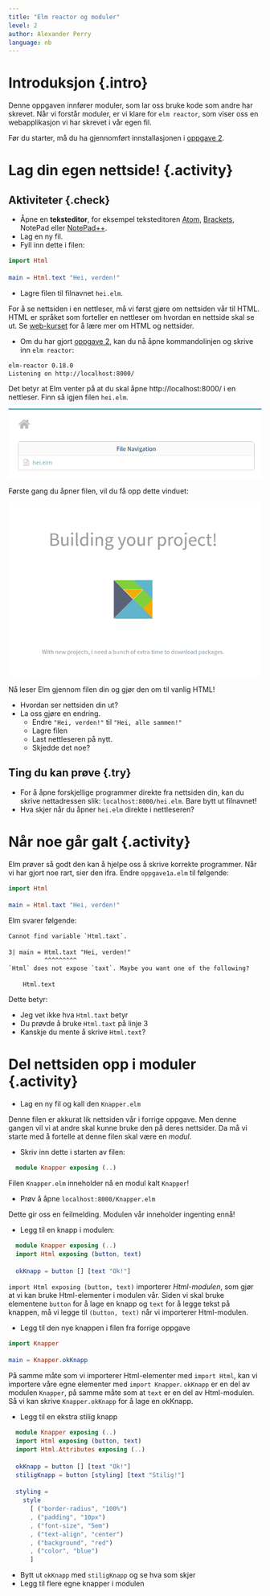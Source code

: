 ```yaml
---
title: "Elm reactor og moduler"
level: 2
author: Alexander Perry
language: nb
---
```


# Introduksjon {.intro}

Denne oppgaven innfører moduler, som lar oss bruke kode som andre har skrevet.
Når vi forstår moduler, er vi klare for `elm reactor`, som viser oss en
webapplikasjon vi har skrevet i vår egen fil.

Før du starter, må du ha gjennomført innstallasjonen
i [oppgave 2](../02_funksjoner_elm_repl/02_funksjoner_elm_repl.html).

# Lag din egen nettside! {.activity}

## Aktiviteter {.check}
- Åpne en **teksteditor**, for eksempel teksteditoren [Atom](http://atom.io), [Brackets](http://brackets.io/), NotePad eller [NotePad++](https://notepad-plus-plus.org/).
- Lag en ny fil.
- Fyll inn dette i filen:

```elm
import Html

main = Html.text "Hei, verden!"
```

- Lagre filen til filnavnet `hei.elm`.

For å se nettsiden i en nettleser, må vi først gjøre om nettsiden vår til HTML. HTML er språket som forteller en nettleser om hvordan en nettside skal se ut. Se [web-kurset](../../web/index.html) for å lære mer om HTML og nettsider.

- Om du har gjort [oppgave 2](../02_funksjoner_elm_repl/02_funksjoner_elm_repl.html), kan du nå åpne kommandolinjen og skrive inn ```elm reactor```:

```
elm-reactor 0.18.0
Listening on http://localhost:8000/
```

Det betyr at Elm venter på at du skal åpne http://localhost:8000/ i en nettleser. Finn så igjen filen `hei.elm`.

![](file_navigation.png)

Første gang du åpner filen, vil du få opp dette vinduet:

![](building_project.png)

Nå leser Elm gjennom filen din og gjør den om til vanlig HTML!

- Hvordan ser nettsiden din ut?
- La oss gjøre en endring.
  - Endre `"Hei, verden!"` til `"Hei, alle sammen!"`
  - Lagre filen
  - Last nettleseren på nytt.
  - Skjedde det noe?

## Ting du kan prøve {.try}
- For å åpne forskjellige programmer direkte fra nettsiden din, kan du skrive nettadressen slik: ```localhost:8000/hei.elm```. Bare bytt ut filnavnet!
- Hva skjer når du åpner ```hei.elm``` direkte i nettleseren?

# Når noe går galt {.activity}

Elm prøver så godt den kan å hjelpe oss å skrive korrekte programmer. Når vi har gjort noe rart, sier den ifra. Endre `oppgave1a.elm` til følgende:

```elm
import Html

main = Html.taxt "Hei, verden!"
```

Elm svarer følgende:

```
Cannot find variable `Html.taxt`.

3| main = Html.taxt "Hei, verden!"
          ^^^^^^^^^
`Html` does not expose `taxt`. Maybe you want one of the following?

    Html.text
```

Dette betyr:

- Jeg vet ikke hva `Html.taxt` betyr
- Du prøvde å bruke `Html.taxt` på linje 3
- Kanskje du mente å skrive `Html.text`?

# Del nettsiden opp i moduler {.activity}

- Lag en ny fil og kall den `Knapper.elm`

Denne filen er akkurat lik nettsiden vår i forrige oppgave. Men denne gangen vil vi at andre skal kunne bruke den på deres nettsider. Da må vi starte med å fortelle at denne filen skal være en *modul*.

- Skriv inn dette i starten av filen:
```elm
  module Knapper exposing (..)
```

Filen `Knapper.elm` inneholder nå en modul kalt `Knapper`!

- Prøv å åpne `localhost:8000/Knapper.elm`

Dette gir oss en feilmelding. Modulen vår inneholder ingenting ennå!

- Legg til en knapp i modulen:

```elm
  module Knapper exposing (..)
  import Html exposing (button, text)

  okKnapp = button [] [text "Ok!"]
```

`import Html exposing (button, text)` importerer *Html-modulen*, som gjør at vi kan bruke Html-elementer i modulen vår. Siden vi skal bruke elementene `button` for å lage en knapp og `text` for å legge tekst på knappen, må vi legge til `(button, text)` når vi importerer Html-modulen.

- Legg til den nye knappen i filen fra forrige oppgave

```elm
import Knapper

main = Knapper.okKnapp
```

På samme måte som vi importerer Html-elementer med `import Html`, kan vi importere våre egne elementer med `import Knapper`. `okKnapp` er en del av modulen `Knapper`, på samme måte som at `text` er en del av Html-modulen. Så vi kan skrive `Knapper.okKnapp` for å lage en okKnapp.

- Legg til en ekstra stilig knapp

```elm
  module Knapper exposing (..)
  import Html exposing (button, text)
  import Html.Attributes exposing (..)

  okKnapp = button [] [text "Ok!"]
  stiligKnapp = button [styling] [text "Stilig!"]

  styling =
    style
      [ ("border-radius", "100%")
      , ("padding", "10px")
      , ("font-size", "5em")
      , ("text-align", "center")
      , ("background", "red")
      , ("color", "blue")
      ]
```

- Bytt ut `okKnapp` med `stiligKnapp` og se hva som skjer
- Legg til flere egne knapper i modulen
